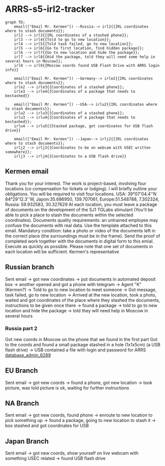 # ARRS-s5-irl2-tracker


```mermaid
graph TD;
    email(["Email Mr. Kermen"]) --Russia--> irl2{{IRL coordinates where to stash documents}};
    irl2 --> irl3{{IRL coordinates of a stashed phone}};
    irl3 --> irl4{{Told to go to new location}};
    irl4 --> irl5{{Told task failed, go to new location}};
    irl5 --> irl6{{Go to first location, find hidden package}};
    irl6 --> irl7{{Go to new location and hide the package}};
    irl7 --> irl8{{Hid the package, told they will need some help in several hours in Moscow}};
    irl8 --> irl9{{Moscow coords found USB Flash Drive with ARRS login info}}

    email(["Email Mr. Kermen"]) --Germany--> irle2{{IRL coordinates where to stash documents}};
    irle2 --> irle3{{Coordinates of a stashed phone}};
    irle3 --> irle4{{Coordinates of a package that needs to bestashed}}

    email(["Email Mr. Kermen"]) --USA--> irlu2{{IRL coordinates where to stash documents}};
    irlu2 --> irlu3{{Coordinates of a stashed phone}};
    irlu3 --> irlu4{{Coordinates of a package that needs to bestashed}};
    irlu4 --> irlu5{{Stasked package, got coordinates for USB flash drive}}

    email(["Email Mr. Kermen"]) --Japan--> irlj2{{IRL coordinates where to stash documents}};
    irlj2 --> irlj3{{Coordinates to be on webcam with USEC written somewhere}};
    irlj3 --> irlj4{{Coordinates to a USB flash drive}}
```

## Kermen email
Thank you for your interest. The work is project-based, involving four locations (co compensation for tickets or lodging). I will briefly outline your obligations. You will be required to visit four locations. USA: 39°07'04.4''N 84°29'12.3''W, Japon:35.686950, 139.707061, Europe:51.548788, 7.302324, Russia: 59.932583, 30.327629 At each location, you must leave a package of documents on the development of the SJ1 TGLabs stimulant (You'll be able to pick a place to stash the documents within the selected coordinates). Documents quality requirements: an untrained employee may confuse the documents with real data. Use the template attached to this email. Mandatory condition: take a photo or video of the documents left in the correct place (the surroundings must be in the frame). Send the proof of completed work together with the documents in digital form to this emial. Execute as quickly as possible. Please note that one set of documents in each location will be sufficient. Kermen's representative

## Russian branch
Sent email -> got new coordinates -> put documents in automated deposit box -> another opened and got a phone with telegram -> Agent "K" (Kermen?) -> Told to go to new location to meet someone -> Got message, task failed, go to new location -> Arrived at the new location, took a photo, waited and got coordinates of the place where they stashed the documents, instructions to be given once there -> found a package -> told to go to new location and hide the package -> told they will need help in Moscow in several hours

### Russia part 2
Got new coords in Moscow on the phone that we found in the first part
Got to the coords and found a small package stashed in a hole (1x1x5cm) (a USB flash drive) -> USB contained a file with login and password for ARRS [database_admin_6289](./Users/database_admin_6289.md)

## EU Branch
Sent email -> got new coords -> found a phone, got new location -> took picture, was told picture is ok, waiting for further instructions

## NA Branch
Sent email -> got new coords, found phone -> enroute to new location to pick something up -> found a package, going to new location to stash it -> box stashed and got coordinates for USB

## Japan Branch
Sent email -> got new coords, show yourself on live webcam with something USEC related -> found USB flash drive
